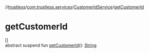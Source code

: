 //[trustless](../../../index.md)/[com.trustless.services](../index.md)/[CustomerIdService](index.md)/[getCustomerId](get-customer-id.md)

# getCustomerId

[]\
abstract suspend fun [getCustomerId](get-customer-id.md)(): [String](https://kotlinlang.org/api/latest/jvm/stdlib/kotlin/-string/index.html)
